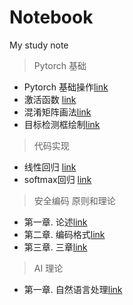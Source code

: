 # Notebook
My study note


> Pytorch 基础

* Pytorch 基础操作[link](https://github.com/itcxx/Notebook/blob/main/pytorchBasicOperation.ipynb)
* 激活函数 [link](https://github.com/itcxx/Notebook/blob/main/activation_function.ipynb)
* 混淆矩阵画法[link](https://github.com/itcxx/Notebook/blob/main/MatrixShow.ipynb)
* 目标检测框绘制[link](https://github.com/itcxx/Notebook/blob/main/%E7%9B%AE%E6%A0%87%E6%A3%80%E6%B5%8B.ipynb)

  
> 代码实现
* 线性回归 [link](https://github.com/itcxx/Notebook/blob/main/LinearRegression.ipynb)
* softmax回归 [link](https://github.com/itcxx/Notebook/blob/main/softmaxRegression.ipynb)

> 安全编码 原则和理论

* 第一章. 论述[link](https://github.com/itcxx/Notebook/blob/main/oo_%E5%8E%9F%E5%88%99.ipynb)
* 第二章. 编码格式[link](https://github.com/itcxx/Notebook/blob/main/oo_2.ipynb)
* 第三章. 三章[link](https://github.com/itcxx/Notebook/blob/main/%E7%BC%96%E7%A0%81_03.ipynb)

> AI 理论

* 第一章. 自然语言处理[link]()
